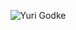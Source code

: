 <p align="center">
    <img
        src="https://yurigodke.com.br/github-profile/image/header.png"
        alt="Yuri Godke"
    />
</p>

<!--
Sobre mim (curto)

Contato

Projetos
-->
